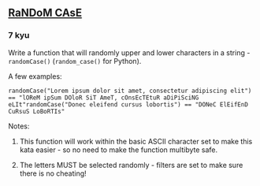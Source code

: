 <h2><a href=https://www.codewars.com/kata/57073869924f34185100036d/train/javascript target="_blank">RaNDoM CAsE</a></h2><h3>7 kyu</h3><p>Write a function that will randomly upper and lower characters in a string - <code>randomCase()</code> (<code>random_case()</code> for Python).</p><p>A few examples:</p><pre><code>randomCase("Lorem ipsum dolor sit amet, consectetur adipiscing elit") == "lOReM ipSum DOloR SiT AmeT, cOnsEcTEtuR aDiPiSciNG eLIt"randomCase("Donec eleifend cursus lobortis") == "DONeC ElEifEnD CuRsuS LoBoRTIs"</code></pre><p>Notes: </p><ol><li><p>This function will work within the basic ASCII character set to make this kata easier - so no need to make the function multibyte safe.</p></li><li><p>The letters MUST be selected randomly - filters are set to make sure there is no cheating!</p></li></ol>